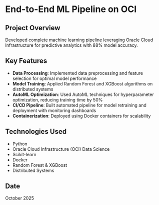 # End-to-End ML Pipeline on OCI

## Project Overview
Developed complete machine learning pipeline leveraging Oracle Cloud Infrastructure for predictive analytics with 88% model accuracy.

## Key Features
- **Data Processing**: Implemented data preprocessing and feature selection for optimal model performance
- **Model Training**: Applied Random Forest and XGBoost algorithms on distributed systems
- **AutoML Optimization**: Used AutoML techniques for hyperparameter optimization, reducing training time by 50%
- **CI/CD Pipeline**: Built automated pipeline for model retraining and deployment with monitoring dashboards
- **Containerization**: Deployed using Docker containers for scalability

## Technologies Used
- Python
- Oracle Cloud Infrastructure (OCI) Data Science
- Scikit-learn
- Docker
- Random Forest & XGBoost
- Distributed Systems

## Date
October 2025
